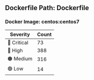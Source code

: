 ## Dockerfile Path: Dockerfile

### Docker Image: centos:centos7
| Severity | Count |
|----------|-------|
| 🛑 Critical | 73 |
| 🔴 High | 388 |
| 🟠 Medium | 316 |
| 🟢 Low | 14 |